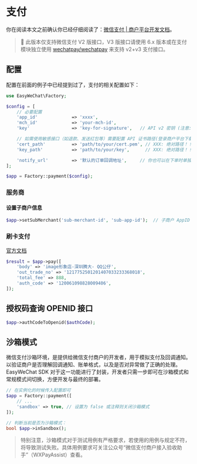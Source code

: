 # 支付

你在阅读本文之前确认你已经仔细阅读了：[微信支付 | 商户平台开发文档](https://pay.weixin.qq.com/wiki/doc/api/index.html)。

> 🚨 此版本仅支持微信支付 V2 版接口，V3 版接口请使用 6.x 版本或在支付模块独立使用 [wechatpay/wechatpay](https://packagist.org/packages/wechatpay/wechatpay) 来支持 v2+v3 支付接口。

## 配置

配置在前面的例子中已经提到过了，支付的相关配置如下：

```php
use EasyWeChat\Factory;

$config = [
    // 必要配置
    'app_id'             => 'xxxx',
    'mch_id'             => 'your-mch-id',
    'key'                => 'key-for-signature',   // API v2 密钥 (注意: 是v2密钥 是v2密钥 是v2密钥)

    // 如需使用敏感接口（如退款、发送红包等）需要配置 API 证书路径(登录商户平台下载 API 证书)
    'cert_path'          => 'path/to/your/cert.pem', // XXX: 绝对路径！！！！
    'key_path'           => 'path/to/your/key',      // XXX: 绝对路径！！！！

    'notify_url'         => '默认的订单回调地址',     // 你也可以在下单时单独设置来想覆盖它
];

$app = Factory::payment($config);
```

### 服务商

#### 设置子商户信息

```php
$app->setSubMerchant('sub-merchant-id', 'sub-app-id');  // 子商户 AppID 为可选项
```

### 刷卡支付

[官方文档](https://pay.weixin.qq.com/wiki/doc/api/micropay.php?chapter=9_10)

```php
$result = $app->pay([
    'body' => 'image形象店-深圳腾大- QQ公仔',
    'out_trade_no' => '1217752501201407033233368018',
    'total_fee' => 888,
    'auth_code' => '120061098828009406',
]);
```

## 授权码查询 OPENID 接口

```php
$app->authCodeToOpenid($authCode);
```

## 沙箱模式

微信支付沙箱环境，是提供给微信支付商户的开发者，用于模拟支付及回调通知。以验证商户是否理解回调通知、账单格式，以及是否对异常做了正确的处理。EasyWeChat SDK 对于这一功能进行了封装，开发者只需一步即可在沙箱模式和常规模式间切换，方便开发与最终的部署。

```php
// 在实例化的时候传入配置即可
$app = Factory::payment([
    // ...
    'sandbox' => true, // 设置为 false 或注释则关闭沙箱模式
]);

// 判断当前是否为沙箱模式：
bool $app->inSandbox();
```

> 特别注意，沙箱模式对于测试用例有严格要求，若使用的用例与规定不符，将导致测试失败。具体用例要求可关注公众号“微信支付商户接入验收助手”（WXPayAssist）查看。
